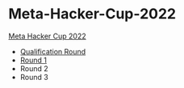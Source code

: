 # Meta-Hacker-Cup-2022

[Meta Hacker Cup 2022](https://www.facebook.com/codingcompetitions/hacker-cup/2022)

- [Qualification Round](https://www.facebook.com/codingcompetitions/hacker-cup/2022/qualification-round)
- [Round 1](https://www.facebook.com/codingcompetitions/hacker-cup/2022/round-1)
- Round 2
- Round 3
